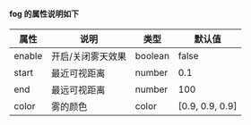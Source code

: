 #### fog 的属性说明如下

| 属性   | 说明              | 类型    | 默认值          |
| ------ | ----------------- | ------- | --------------- |
| enable | 开启/关闭雾天效果 | boolean | false           |
| start  | 最近可视距离      | number  | 0.1             |
| end    | 最远可视距离      | number  | 100             |
| color  | 雾的颜色          | color   | [0.9, 0.9, 0.9] |
